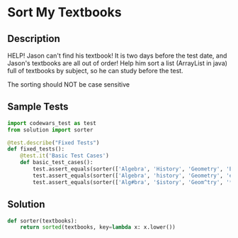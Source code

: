 # Sort My Textbooks


## Description
HELP! Jason can't find his textbook! It is two days before the test date, and Jason's textbooks are all out of order! Help him sort a list (ArrayList in java) full of textbooks by subject, so he can study before the test.

The sorting should NOT be case sensitive


## Sample Tests
```python
import codewars_test as test
from solution import sorter

@test.describe("Fixed Tests")
def fixed_tests():
    @test.it('Basic Test Cases')
    def basic_test_cases():
        test.assert_equals(sorter(['Algebra', 'History', 'Geometry', 'English']), ['Algebra', 'English', 'Geometry', 'History'], 'Does not sort strings')
        test.assert_equals(sorter(['Algebra', 'history', 'Geometry', 'english']), ['Algebra', 'english', 'Geometry', 'history'], 'Does not handle capitalization')
        test.assert_equals(sorter(['Alg#bra', '$istory', 'Geom^try', '**english']), ['$istory', '**english', 'Alg#bra', 'Geom^try'], 'Does not handle symbols')
```


## Solution
```python
def sorter(textbooks):
    return sorted(textbooks, key=lambda x: x.lower())
```
